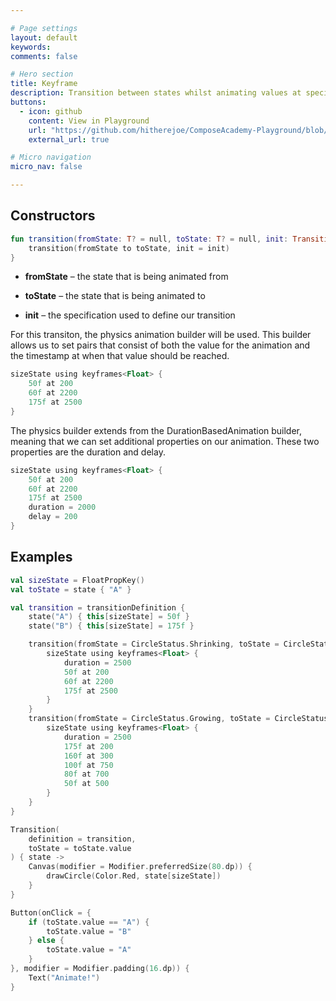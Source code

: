 ```yaml
---

# Page settings
layout: default
keywords:
comments: false

# Hero section
title: Keyframe
description: Transition between states whilst animating values at specific frames
buttons:
  - icon: github
    content: View in Playground
    url: "https://github.com/hitherejoe/ComposeAcademy-Playground/blob/master/app/src/main/java/co/joebirch/composeplayground/animation/transitionAnimationDemos.kt"
    external_url: true

# Micro navigation
micro_nav: false

---
```


## Constructors

```kotlin
fun transition(fromState: T? = null, toState: T? = null, init: TransitionSpec<T>.() -> Unit) {
    transition(fromState to toState, init = init)
}
```

* **fromState** – the state that is being animated from

* **toState** – the state that is being animated to

* **init** – the specification used to define our transition


For this transiton, the physics animation builder will be used. This builder allows us to set pairs that consist of both the value for the animation and the timestamp at when that value should be reached.

```kotlin
sizeState using keyframes<Float> {
    50f at 200
    60f at 2200
    175f at 2500
}
```

The physics builder extends from the DurationBasedAnimation builder, meaning that we can set additional properties on our animation. These two properties are the duration and delay.

```kotlin
sizeState using keyframes<Float> {
    50f at 200
    60f at 2200
    175f at 2500
    duration = 2000
    delay = 200
}
```

## Examples

```kotlin
val sizeState = FloatPropKey()
val toState = state { "A" }

val transition = transitionDefinition {
    state("A") { this[sizeState] = 50f }
    state("B") { this[sizeState] = 175f }

    transition(fromState = CircleStatus.Shrinking, toState = CircleStatus.Growing) {
        sizeState using keyframes<Float> {
            duration = 2500
            50f at 200
            60f at 2200
            175f at 2500
        }
    }
    transition(fromState = CircleStatus.Growing, toState = CircleStatus.Shrinking) {
        sizeState using keyframes<Float> {
            duration = 2500
            175f at 200
            160f at 300
            100f at 750
            80f at 700
            50f at 500
        }
    }
}

Transition(
    definition = transition,
    toState = toState.value
) { state ->
    Canvas(modifier = Modifier.preferredSize(80.dp)) {
        drawCircle(Color.Red, state[sizeState])
    }
}

Button(onClick = {
    if (toState.value == "A") {
        toState.value = "B"
    } else {
        toState.value = "A"
    }
}, modifier = Modifier.padding(16.dp)) {
    Text("Animate!")
}
```
